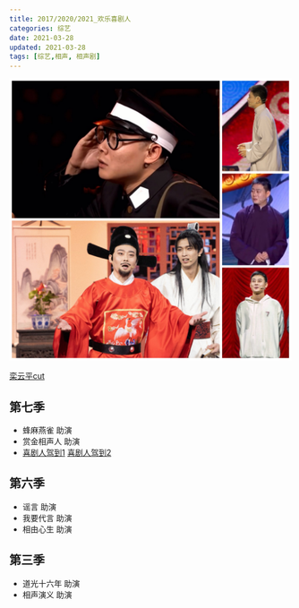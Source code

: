 ```yaml
---
title: 2017/2020/2021_欢乐喜剧人
categories: 综艺
date: 2021-03-28
updated: 2021-03-28
tags: [综艺,相声, 相声剧]
---
```


![](https://raw.githubusercontent.com/rhenginium/image/main/Collage_20210325_093734.jpg)

 [栾云平cut](https://b23.tv/BV1Ff4y1679o/p1 )

## 第七季

+ 蜂麻燕雀 助演 
+ 赏金相声人 助演
+ [喜剧人驾到1](https://m.weibo.cn/5126735993/4617305805298269) [喜剧人驾到2](https://m.weibo.cn/7052094306/4619464077480332 )

## 第六季
+ 谣言 助演
+ 我要代言 助演
+ 相由心生 助演 

## 第三季
+ 道光十六年 助演 
+ 相声演义 助演